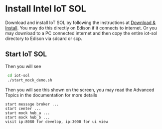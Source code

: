 # Install Intel IoT SOL
Download and install IoT SOL by following the instructions at [Download & Install](#getstarted/setup/basic_installation). You may do this directly on Edison if it connects to internet. Or you may download to a PC connected internet and then copy the entire iot-sol directory to Edison via sdcard or scp. 

## Start IoT SOL
Then you will see
```bash
 cd iot-sol
 ./start_mock_demo.sh
```
Then you will see this shown on the screen, you may read the Advanced Topics in the documentation for more details
```
start message broker ...
start center ...
start mock hub_a ...
start mock hub_b ...
visit ip:8080 for develop, ip:3000 for ui view
``` 
